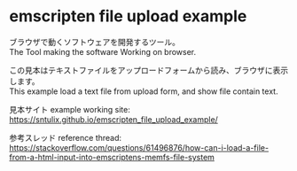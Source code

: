 # emscripten file upload example

ブラウザで動くソフトウェアを開発するツール。  
The Tool making the software Working on browser.

この見本はテキストファイルをアップロードフォームから読み、ブラウザに表示します。  
This example load a text file from upload form, and show file contain text.

見本サイト example working site: https://sntulix.github.io/emscripten_file_upload_example/

参考スレッド reference thread: https://stackoverflow.com/questions/61496876/how-can-i-load-a-file-from-a-html-input-into-emscriptens-memfs-file-system
